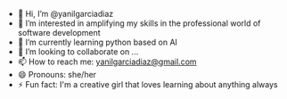 - 👋 Hi, I’m @yanilgarciadiaz
- 👀 I’m interested in amplifying my skills in the professional world of software development
- 🌱 I’m currently learning python based on AI
- 💞️ I’m looking to collaborate on ...
- 📫 How to reach me: yanilgarciadiaz@gmail.com
- 😄 Pronouns: she/her
- ⚡ Fun fact: I'm a creative girl that loves learning about anything always
<!---
yanilgarciadiaz/yanilgarciadiaz is a ✨ special ✨ repository because its `README.md` (this file) appears on your GitHub profile.
You can click the Preview link to take a look at your changes.
--->
